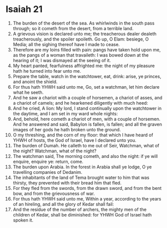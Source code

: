 ﻿# Isaiah 21
1. The burden of the desert of the sea. As whirlwinds in the south pass through; so it cometh from the desert, from a terrible land. 
2. A grievous vision is declared unto me; the treacherous dealer dealeth treacherously, and the spoiler spoileth. Go up, O Elam: besiege, O Media; all the sighing thereof have I made to cease. 
3. Therefore are my loins filled with pain: pangs have taken hold upon me, as the pangs of a woman that travaileth: I was bowed down at the hearing of it; I was dismayed at the seeing of it. 
4. My heart panted, fearfulness affrighted me: the night of my pleasure hath he turned into fear unto me. 
5. Prepare the table, watch in the watchtower, eat, drink: arise, ye princes, and anoint the shield. 
6. For thus hath YHWH said unto me, Go, set a watchman, let him declare what he seeth. 
7. And he saw a chariot with a couple of horsemen, a chariot of asses, and a chariot of camels; and he hearkened diligently with much heed: 
8. And he cried, A lion: My lord, I stand continually upon the watchtower in the daytime, and I am set in my ward whole nights: 
9. And, behold, here cometh a chariot of men, with a couple of horsemen. And he answered and said, Babylon is fallen, is fallen; and all the graven images of her gods he hath broken unto the ground. 
10. O my threshing, and the corn of my floor: that which I have heard of YHWH of hosts, the God of Israel, have I declared unto you. 
11.  The burden of Dumah. He calleth to me out of Seir, Watchman, what of the night? Watchman, what of the night? 
12. The watchman said, The morning cometh, and also the night: if ye will enquire, enquire ye: return, come. 
13.  The burden upon Arabia. In the forest in Arabia shall ye lodge, O ye travelling companies of Dedanim. 
14. The inhabitants of the land of Tema brought water to him that was thirsty, they prevented with their bread him that fled. 
15. For they fled from the swords, from the drawn sword, and from the bent bow, and from the grievousness of war. 
16. For thus hath YHWH said unto me, Within a year, according to the years of an hireling, and all the glory of Kedar shall fail: 
17. And the residue of the number of archers, the mighty men of the children of Kedar, shall be diminished: for YHWH God of Israel hath spoken it. 
